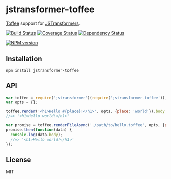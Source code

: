 # jstransformer-toffee

[Toffee](https://github.com/malgorithms/toffee) support for [JSTransformers](http://github.com/jstransformers).

[![Build Status](https://img.shields.io/travis/jstransformers/jstransformer-toffee/master.svg)](https://travis-ci.org/jstransformers/jstransformer-toffee)
[![Coverage Status](https://img.shields.io/codecov/c/github/jstransformers/jstransformer-toffee/master.svg)](https://codecov.io/gh/jstransformers/jstransformer-toffee)
[![Dependency Status](https://img.shields.io/david/jstransformers/jstransformer-toffee/master.svg)](http://david-dm.org/jstransformers/jstransformer-toffee)

[![NPM version](https://img.shields.io/npm/v/jstransformer-toffee.svg)](https://www.npmjs.org/package/jstransformer-toffee)

## Installation

    npm install jstransformer-toffee

## API

```js
var toffee = require('jstransformer')(require('jstransformer-toffee'));
var opts = {};

toffee.render('<h1>Hello #{place}!</h1>', opts, {place: 'world'}).body;
//=> '<h1>Hello world!</h1>'

var promise = toffee.renderFileAsync('./path/to/hello.toffee', opts, {place: 'world'});
promise.then(function(data) {
  console.log(data.body);
  //=> '<h1>Hello world!</h1>'
});
```

## License

MIT
